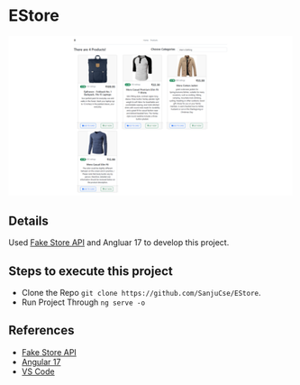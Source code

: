 # EStore

![Screenshot of Project](image.png)

## Details

Used [Fake Store API](https://fakestoreapi.com/) and Angluar 17 to develop this project.

## Steps to execute this project

- Clone the Repo `git clone https://github.com/SanjuCse/EStore`.
- Run Project Through `ng serve -o`

## References

- [Fake Store API](https://fakestoreapi.com/)
- [Angular 17](https://angular.io/)
- [VS Code](https://code.visualstudio.com/)
